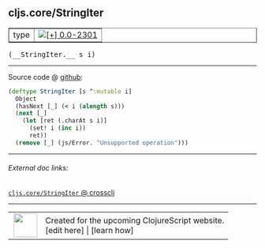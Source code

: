## cljs.core/StringIter



 <table border="1">
<tr>
<td>type</td>
<td><a href="https://github.com/cljsinfo/cljs-api-docs/tree/0.0-2301"><img valign="middle" alt="[+] 0.0-2301" title="Added in 0.0-2301" src="https://img.shields.io/badge/+-0.0--2301-lightgrey.svg"></a> </td>
</tr>
</table>


 <samp>
(__StringIter.__ s i)<br>
</samp>

---







Source code @ [github](https://github.com/clojure/clojurescript/blob/r3264/src/main/cljs/cljs/core.cljs#L3364-L3371):

```clj
(deftype StringIter [s ^:mutable i]
  Object
  (hasNext [_] (< i (alength s)))
  (next [_]
    (let [ret (.charAt s i)]
      (set! i (inc i))
      ret))
  (remove [_] (js/Error. "Unsupported operation")))
```

<!--
Repo - tag - source tree - lines:

 <pre>
clojurescript @ r3264
└── src
    └── main
        └── cljs
            └── cljs
                └── <ins>[core.cljs:3364-3371](https://github.com/clojure/clojurescript/blob/r3264/src/main/cljs/cljs/core.cljs#L3364-L3371)</ins>
</pre>

-->

---



###### External doc links:

[`cljs.core/StringIter` @ crossclj](http://crossclj.info/fun/cljs.core.cljs/StringIter.html)<br>

---

 <table>
<tr><td>
<img valign="middle" align="right" width="48px" src="http://i.imgur.com/Hi20huC.png">
</td><td>
Created for the upcoming ClojureScript website.<br>
[edit here] | [learn how]
</td></tr></table>

[edit here]:https://github.com/cljsinfo/cljs-api-docs/blob/master/cljsdoc/cljs.core/StringIter.cljsdoc
[learn how]:https://github.com/cljsinfo/cljs-api-docs/wiki/cljsdoc-files

<!--

This information was too distracting to show to readers, but I'll leave it
commented here since it is helpful to:

- pretty-print the data used to generate this document
- and show how to retrieve that data



The API data for this symbol:

```clj
{:ns "cljs.core",
 :name "StringIter",
 :type "type",
 :signature ["[s i]"],
 :source {:code "(deftype StringIter [s ^:mutable i]\n  Object\n  (hasNext [_] (< i (alength s)))\n  (next [_]\n    (let [ret (.charAt s i)]\n      (set! i (inc i))\n      ret))\n  (remove [_] (js/Error. \"Unsupported operation\")))",
          :title "Source code",
          :repo "clojurescript",
          :tag "r3264",
          :filename "src/main/cljs/cljs/core.cljs",
          :lines [3364 3371]},
 :full-name "cljs.core/StringIter",
 :full-name-encode "cljs.core/StringIter",
 :history [["+" "0.0-2301"]]}

```

Retrieve the API data for this symbol:

```clj
;; from Clojure REPL
(require '[clojure.edn :as edn])
(-> (slurp "https://raw.githubusercontent.com/cljsinfo/cljs-api-docs/catalog/cljs-api.edn")
    (edn/read-string)
    (get-in [:symbols "cljs.core/StringIter"]))
```

-->
